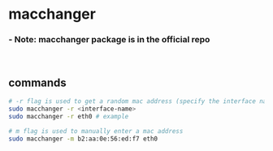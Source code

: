 # macchanger
### - Note: macchanger package is in the official repo

<br>

## commands 
```bash
# -r flag is used to get a random mac address (specify the interface name to change the approriate one)
sudo macchanger -r <interface-name>
sudo macchanger -r eth0 # example

# m flag is used to manually enter a mac address
sudo macchanger -m b2:aa:0e:56:ed:f7 eth0
```

<br>

